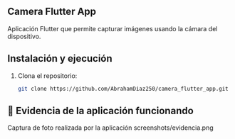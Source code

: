 
## Camera Flutter App

Aplicación Flutter que permite capturar imágenes usando la cámara del dispositivo.


## Instalación y ejecución

1. Clona el repositorio:
   ```bash
   git clone https://github.com/AbrahamDiaz250/camera_flutter_app.git


## 📸 Evidencia de la aplicación funcionando

Captura de foto realizada por la aplicación
   screenshots/evidencia.png

